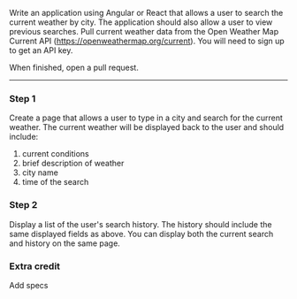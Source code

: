 Write an application using Angular or React that allows a user to search the current weather by city. The application should also allow a user to view previous searches. Pull current weather data from the Open Weather Map Current API (https://openweathermap.org/current). You will need to sign up to get an API key.  

When finished, open a pull request.
***


### Step 1
Create a page that allows a user to type in a city and search for the current weather. The current weather will be displayed back to the user and should include:

1. current conditions
2. brief description of weather
3. city name
4. time of the search

### Step 2
Display a list of the user's search history. The history should include the same displayed fields as above. You can display both the current search and history on the same page.

### Extra credit
Add specs
